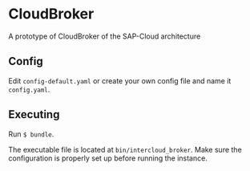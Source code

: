 # CloudBroker

A prototype of CloudBroker of the SAP-Cloud architecture

## Config

Edit `config-default.yaml` or create your own config file and name it `config.yaml`.

## Executing

Run `$ bundle`.

The executable file is located at `bin/intercloud_broker`. Make sure the configuration is properly set up before running the instance.
